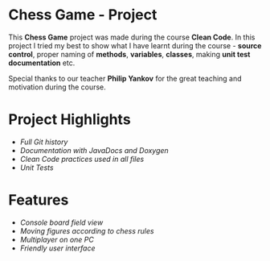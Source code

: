 # **Chess Game - Project**

This **Chess Game** project was made during the course **Clean Code**. In this project I tried my best to show what I have learnt during the course - **source control**, proper naming of **methods**, **variables**, **classes**, making **unit test** **documentation** etc. 

Special thanks to our teacher **Philip Yankov** for the great teaching and motivation during the course.

# Project Highlights
  - *Full Git history*
  - *Documentation with JavaDocs and Doxygen*
  - *Clean Code practices used in all files*
  - *Unit Tests*

# Features

  - *Console board field view*
  - *Moving figures according to chess rules*
  - *Multiplayer on one PC*
  - *Friendly user interface*
